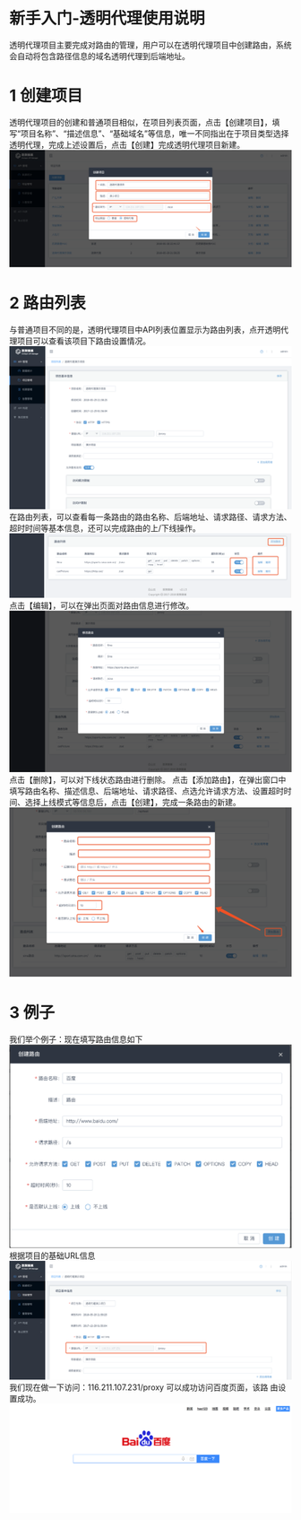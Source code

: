 # 新手入门-透明代理使用说明
透明代理项目主要完成对路由的管理，用户可以在透明代理项目中创建路由，系统会自动将包含路径信息的域名透明代理到后端地址。

# 1  创建项目
透明代理项目的创建和普通项目相似，在项目列表页面，点击【创建项目】，填写“项目名称”、“描述信息”、“基础域名”等信息，唯一不同指出在于项目类型选择透明代理，完成上述设置后，点击【创建】完成透明代理项目新建。
![](https://github.com/zhangwanjun111/OrchsymHelp/raw/master/proxy/image.png)

# 2  路由列表
与普通项目不同的是，透明代理项目中API列表位置显示为路由列表，点开透明代理项目可以查看该项目下路由设置情况。
![](https://github.com/zhangwanjun111/OrchsymHelp/raw/master/proxy/image%201.png)
在路由列表，可以查看每一条路由的路由名称、后端地址、请求路径、请求方法、超时时间等基本信息，还可以完成路由的上/下线操作。
![](https://github.com/zhangwanjun111/OrchsymHelp/raw/master/proxy/image%202.png)
点击【编辑】，可以在弹出页面对路由信息进行修改。
![](https://github.com/zhangwanjun111/OrchsymHelp/raw/master/proxy/image%203.png)
点击【删除】，可以对下线状态路由进行删除。
点击【添加路由】，在弹出窗口中填写路由名称、描述信息、后端地址、请求路径、点选允许请求方法、设置超时时间、选择上线模式等信息后，点击【创建】，完成一条路由的新建。
![](https://github.com/zhangwanjun111/OrchsymHelp/raw/master/proxy/image%204.png)
#  3  例子
我们举个例子：现在填写路由信息如下
![](https://github.com/zhangwanjun111/OrchsymHelp/raw/master/proxy/image%205.png)
根据项目的基础URL信息
![](https://github.com/zhangwanjun111/OrchsymHelp/raw/master/proxy/image%206.png)
我们现在做一下访问：116.211.107.231/proxy  可以成功访问百度页面，该路
由设置成功。
![](https://github.com/zhangwanjun111/OrchsymHelp/raw/master/proxy/image%207.png)

